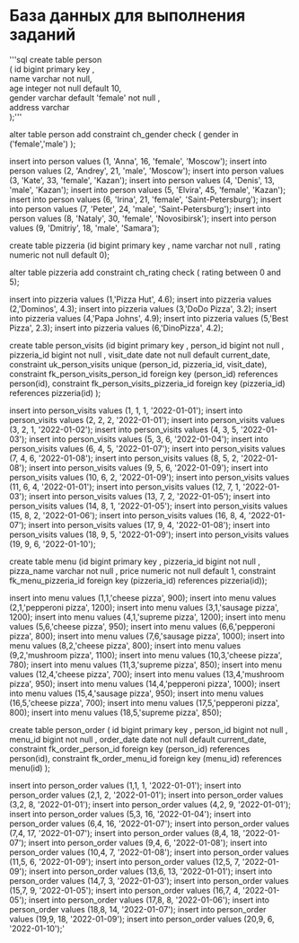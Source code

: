 # База данных для выполнения заданий
'''sql create table person\
( id bigint primary key ,\
  name varchar not null,\
  age integer not null default 10,\
  gender varchar default 'female' not null ,\
  address varchar\
  );'''

alter table person add constraint ch_gender check ( gender in ('female','male') );

insert into person values (1, 'Anna', 16, 'female', 'Moscow');
insert into person values (2, 'Andrey', 21, 'male', 'Moscow');
insert into person values (3, 'Kate', 33, 'female', 'Kazan');
insert into person values (4, 'Denis', 13, 'male', 'Kazan');
insert into person values (5, 'Elvira', 45, 'female', 'Kazan');
insert into person values (6, 'Irina', 21, 'female', 'Saint-Petersburg');
insert into person values (7, 'Peter', 24, 'male', 'Saint-Petersburg');
insert into person values (8, 'Nataly', 30, 'female', 'Novosibirsk');
insert into person values (9, 'Dmitriy', 18, 'male', 'Samara');


create table pizzeria
(id bigint primary key ,
 name varchar not null ,
 rating numeric not null default 0);

alter table pizzeria add constraint ch_rating check ( rating between 0 and 5);

insert into pizzeria values (1,'Pizza Hut', 4.6);
insert into pizzeria values (2,'Dominos', 4.3);
insert into pizzeria values (3,'DoDo Pizza', 3.2);
insert into pizzeria values (4,'Papa Johns', 4.9);
insert into pizzeria values (5,'Best Pizza', 2.3);
insert into pizzeria values (6,'DinoPizza', 4.2);


create table person_visits
(id bigint primary key ,
 person_id bigint not null ,
 pizzeria_id bigint not null ,
 visit_date date not null default current_date,
 constraint uk_person_visits unique (person_id, pizzeria_id, visit_date),
 constraint fk_person_visits_person_id foreign key  (person_id) references person(id),
 constraint fk_person_visits_pizzeria_id foreign key  (pizzeria_id) references pizzeria(id)
 );

insert into person_visits values (1, 1, 1, '2022-01-01');
insert into person_visits values (2, 2, 2, '2022-01-01');
insert into person_visits values (3, 2, 1, '2022-01-02');
insert into person_visits values (4, 3, 5, '2022-01-03');
insert into person_visits values (5, 3, 6, '2022-01-04');
insert into person_visits values (6, 4, 5, '2022-01-07');
insert into person_visits values (7, 4, 6, '2022-01-08');
insert into person_visits values (8, 5, 2, '2022-01-08');
insert into person_visits values (9, 5, 6, '2022-01-09');
insert into person_visits values (10, 6, 2, '2022-01-09');
insert into person_visits values (11, 6, 4, '2022-01-01');
insert into person_visits values (12, 7, 1, '2022-01-03');
insert into person_visits values (13, 7, 2, '2022-01-05');
insert into person_visits values (14, 8, 1, '2022-01-05');
insert into person_visits values (15, 8, 2, '2022-01-06');
insert into person_visits values (16, 8, 4, '2022-01-07');
insert into person_visits values (17, 9, 4, '2022-01-08');
insert into person_visits values (18, 9, 5, '2022-01-09');
insert into person_visits values (19, 9, 6, '2022-01-10');


create table menu
(id bigint primary key ,
 pizzeria_id bigint not null ,
 pizza_name varchar not null ,
 price numeric not null default 1,
 constraint fk_menu_pizzeria_id foreign key (pizzeria_id) references pizzeria(id));

insert into menu values (1,1,'cheese pizza', 900);
insert into menu values (2,1,'pepperoni pizza', 1200);
insert into menu values (3,1,'sausage pizza', 1200);
insert into menu values (4,1,'supreme pizza', 1200);
insert into menu values (5,6,'cheese pizza', 950);
insert into menu values (6,6,'pepperoni pizza', 800);
insert into menu values (7,6,'sausage pizza', 1000);
insert into menu values (8,2,'cheese pizza', 800);
insert into menu values (9,2,'mushroom pizza', 1100);
insert into menu values (10,3,'cheese pizza', 780);
insert into menu values (11,3,'supreme pizza', 850);
insert into menu values (12,4,'cheese pizza', 700);
insert into menu values (13,4,'mushroom pizza', 950);
insert into menu values (14,4,'pepperoni pizza', 1000);
insert into menu values (15,4,'sausage pizza', 950);
insert into menu values (16,5,'cheese pizza', 700);
insert into menu values (17,5,'pepperoni pizza', 800);
insert into menu values (18,5,'supreme pizza', 850);

create table person_order
(
    id bigint primary key ,
    person_id  bigint not null ,
    menu_id bigint not null ,
    order_date date not null default current_date,
    constraint fk_order_person_id foreign key (person_id) references person(id),
    constraint fk_order_menu_id foreign key (menu_id) references menu(id)
);

insert into person_order values (1,1, 1, '2022-01-01');
insert into person_order values (2,1, 2, '2022-01-01');
insert into person_order values (3,2, 8, '2022-01-01');
insert into person_order values (4,2, 9, '2022-01-01');
insert into person_order values (5,3, 16, '2022-01-04');
insert into person_order values (6,4, 16, '2022-01-07');
insert into person_order values (7,4, 17, '2022-01-07');
insert into person_order values (8,4, 18, '2022-01-07');
insert into person_order values (9,4, 6, '2022-01-08');
insert into person_order values (10,4, 7, '2022-01-08');
insert into person_order values (11,5, 6, '2022-01-09');
insert into person_order values (12,5, 7, '2022-01-09');
insert into person_order values (13,6, 13, '2022-01-01');
insert into person_order values (14,7, 3, '2022-01-03');
insert into person_order values (15,7, 9, '2022-01-05');
insert into person_order values (16,7, 4, '2022-01-05');
insert into person_order values (17,8, 8, '2022-01-06');
insert into person_order values (18,8, 14, '2022-01-07');
insert into person_order values (19,9, 18, '2022-01-09');
insert into person_order values (20,9, 6, '2022-01-10');'
